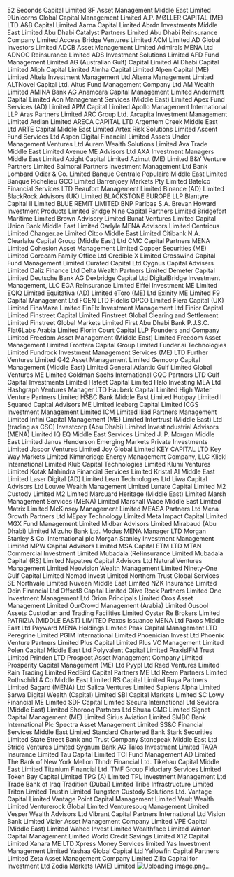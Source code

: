52 Seconds Capital Limited
8F Asset Management Middle East Limited
9Unicorns Global Capital Management Limited
A.P. MØLLER CAPITAL (ME) LTD
A&B Capital Limited
Aarna Capital Limited
Abrdn Investments Middle East Limited
Abu Dhabi Catalyst Partners Limited
Abu Dhabi Reinsurance Company Limited
Access Bridge Ventures Limited
ACM Limited
AD Global Investors Limited
ADCB Asset Management Limited
Admirals MENA Ltd
ADNOC Reinsurance Limited
ADS Investment Solutions Limited
AFD Fund Management Limited
AG (Australian Gulf) Capital Limited
Al Dhabi Capital Limited
Aliph Capital Limited
Almha Capital Limited
Alpen Capital (ME) Limited
Alteia Investment Management Ltd
Alterra Management Limited
ALTNovel Capital Ltd.
Altus Fund Management Company Ltd
AM Wealth Limited
AMINA Bank AG
Anamcara Capital Management Limited
Andermatt Capital Limited
Aon Management Services (Middle East) Limited
Apex Fund Services (AD) Limited
APM Capital Limited
Apollo Management International LLP
Aras Partners Limited
ARC Group Ltd.
Arcapita Investment Management Limited
Ardian Limited
ARECA CAPITAL LTD
Argentem Creek Middle East Ltd
ARTE Capital Middle East Limited
Artex Risk Solutions Limited
Ascent Fund Services Ltd
Aspen Digital Financial Limited
Assets Under Management Ventures Ltd
Aurem Wealth Solutions Limited
Ava Trade Middle East Limited
Avenue ME Advisors Ltd
AXA Investment Managers Middle East Limited
Axight Capital Limited
Azimut (ME) Limited
B&Y Venture Partners Limited
Balmoral Partners Investment Management Ltd
Bank Lombard Odier & Co. Limited
Banque Centrale Populaire Middle East Limited
Banque Richelieu GCC Limited
Barrenjoey Markets Pty Limited
Batelco Financial Services LTD
Beaufort Management Limited
Binance (AD) Limited
BlackRock Advisors (UK) Limited
BLACKSTONE EUROPE LLP
Blantyre Capital II Limited
BLUE REMIT LIMITED
BNP Paribas S.A.
Brevan Howard Investment Products Limited
Bridge Nine Capital Partners Limited
Bridgefort Maritime Limited
Brown Advisory Limited
Bunat Ventures Limited
Capital Union Bank Middle East Limited
Carlyle MENA Advisors Limited
Centricus Limited
Changer.ae Limited
Citco Middle East Limited
Citibank N.A.
Clearlake Capital Group (Middle East) Ltd
CMC Capital Partners MENA Limited
Cohesion Asset Management Limited
Copper Securities (ME) Limited
Corecam Family Office Ltd
Credible X Limited
Crosswind Capital Fund Management Limited
Curated Capital Ltd
Cygnus Capital Advisers Limited
Daliz Finance Ltd
Delta Wealth Partners Limited
Demeter Capital Limited
Deutsche Bank AG
Dexbridge Capital Ltd
DigitalBridge Investment Management, LLC
EGA Reinsurance Limited
Eiffel Investment ME Limited
EQIQ Limited
Equitativa (AD) Limited
eToro (ME) Ltd
Exinity ME Limited
F9 Capital Management Ltd
FGEN LTD
Fidelis OPCO Limited
Fiera Capital (UK) Limited
FinaMaze Limited
FinFlx Investment Management Ltd
Finior Capital Limited
Finstreet Capital Limited
Finstreet Global Clearing and Settlement Limited
Finstreet Global Markets Limited
First Abu Dhabi Bank P.J.S.C.
Flat6Labs Arabia Limited
Florin Court Capital LLP
Founders and Company Limited
Freedom Asset Management (Middle East) Limited
Freedom Asset Management Limited
Frontera Capital Group Limited
Funder.ai Technologies Limited
Fundrock Investment Management Services (ME) LTD
Further Ventures Limited
G42 Asset Management Limited
Gemcorp Capital Management (Middle East) Limited
General Atlantic Gulf Limited
Global Ventures ME Limited
Goldman Sachs International
GQG Partners LTD
Gulf Capital Investments Limited
Hafeet Capital Limited
Halo Investing MEA Ltd
Hashgraph Ventures Manager LTD
Hauberk Capital Limited
High Water Venture Partners Limited
HSBC Bank Middle East Limited
Hubpay Limited
I Squared Capital Advisors ME Limited
Iceberg Capital Limited
ICGS Investment Management Limited
ICM Limited
Iliad Partners Management Limited
Infini Capital Management (ME) Limited
Intertrust (Middle East) Ltd (trading as CSC)
Investcorp (Abu Dhabi) Limited
Investindustrial Advisors (MENA) Limited
IQ EQ Middle East Services Limited
J. P. Morgan Middle East Limited
Janus Henderson Emerging Markets Private Investments Limited
Jasoor Ventures Limited
Joy Global Limited
KEY CAPITAL LTD
Key Way Markets Limited
Kimmeridge Energy Management Company, LLC
Klickl International Limited
Klub Capital Technologies Limited
Klumi Ventures Limited
Kotak Mahindra Financial Services Limited
Kristal.AI Middle East Limited
Laser Digital (AD) Limited
Lean Technologies Ltd
Liwa Capital Advisors Ltd
Louvre Wealth Management Limited
Lunate Capital Limited
M2 Custody Limited
M2 Limited
Marcuard Heritage (Middle East) Limited
Marsh Management Services (MENA) Limited
Marshall Wace Middle East Limited
Matrix Limited
McKinsey Management Limited
MEASA Partners Ltd
Mena Growth Partners Ltd
MEpay Technology Limited
Meta Impact Capital Limited
MGX Fund Management Limited
Midbar Advisors Limited
Mirabaud (Abu Dhabi) Limited
Mizuho Bank Ltd.
Modus MENA Manager LTD
Morgan Stanley & Co. International plc
Morgan Stanley Investment Management Limited
MPW Capital Advisors Limited
MSA Capital ETM LTD
MTAN Commercial Investment Limited
Mubadala (Re)insurance Limited
Mubadala Capital (RS) Limited
Napatree Capital Advisors Ltd
Natural Ventures Management Limited
Neovision Wealth Management Limited
Ninety-One Gulf Capital Limited
Nomad Invest Limited
Northern Trust Global Services SE
Northvale Limited
Nuveen Middle East Limited
NZK Insurance Limited
Odin Financial Ltd
Offset8 Capital Limited
Olive Rock Partners Limited
One Investment Management Ltd
Orion Principals Limited
Oros Asset Management Limited
OurCrowd Management (Arabia) Limited
Ousool Assets Custodian and Trading Facilities Limited
Oyster Re Brokers Limited
PATRIZIA (MIDDLE EAST) LIMITED
Paxos Issuance MENA Ltd
Paxos Middle East Ltd
Payward MENA Holdings Limited
Peak Capital Management LTD
Peregrine Limited
PGIM International Limited
Phoenician Invest Ltd
Phoenix Venture Partners Limited
Plus Capital Limited
Plus VC Management Limited
Polen Capital Middle East Ltd
Polyvalent Capital Limited
PraxisIFM Trust Limited
Prinden LTD
Prospect Asset Management Company Limited
Prosperity Capital Management (ME) Ltd
Pyypl Ltd
Raed Ventures Limited
Rain Trading Limited
RedBird Capital Partners ME Ltd
Reem Partners Limited
Rothschild & Co Middle East Limited
RS Capital Limited
Ruya Partners Limited
Sagard (MENA) Ltd
Salica Ventures Limited
Sapiens Alpha Limited
Sarwa Digital Wealth (Capital) Limited
SBI Capital Markets Limited
SC Lowy Financial ME Limited
SDF Capital Limited
Secura International Ltd
Seviora (Middle East) Limited
Shorooq Partners Ltd
Shuaa GMC Limited
Signet Capital Management (ME) Limited
Sirius Aviation Limited
SMBC Bank International Plc
Spectra Asset Management Limited
SS&C Financial Services Middle East Limited
Standard Chartered Bank
Stark Securities Limited
State Street Bank and Trust Company
Stonepeak Middle East Ltd
Stride Ventures Limited
Sygnum Bank AG
Talos Investment Limited
TAQA Insurance Limited
Tau Capital Limited
TCI Fund Management AD Limited
The Bank of New York Mellon
Thndr Financial Ltd.
Tikehau Capital Middle East Limited
Titanium Financial Ltd.
TMF Group Fiduciary Services Limited
Token Bay Capital Limited
TPG (A) Limited
TPL Investment Management Ltd
Trade Bank of Iraq
Tradition (Dubai) Limited
Tribe Infrastructure Limited
Triton Limited
Trustin Limited
Tungsten Custody Solutions Ltd.
Vantage Capital Limited
Vantage Point Capital Management Limited
Vault Wealth Limited
Venturerock Global Limited
Venturesouq Management Limited
Vesper Wealth Advisors Ltd
Vibrant Capital Partners International Ltd
Vision Bank Limited
Vizier Asset Management Company Limited
VPE Capital (Middle East) Limited
Wahed Invest Limited
Wealthface Limited
Winton Capital Management Limited
World Credit Savings Limited
X12 Capital Limited
Xanara ME LTD
Xpress Money Services limited
Yas Investment Management Limited
Yashaa Global Capital Ltd
Yellowfin Capital Partners Limited
Zeta Asset Management Company Limited
Zilla Capital for Investment Ltd
Zodia Markets (AME) Limited
![Uploading image.png…]()
